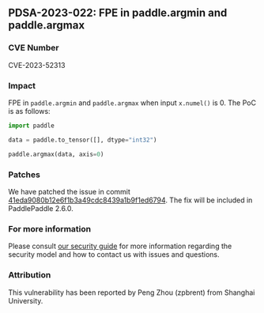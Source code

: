 ## PDSA-2023-022: FPE in paddle.argmin and paddle.argmax

### CVE Number

CVE-2023-52313

### Impact

FPE in `paddle.argmin` and `paddle.argmax` when input `x.numel()` is 0. The PoC is as follows:

```python
import paddle

data = paddle.to_tensor([], dtype="int32")

paddle.argmax(data, axis=0)
```

### Patches

We have patched the issue in commit [41eda9080b12e6f1b3a49cdc8439a1b9f1ed6794](https://github.com/PaddlePaddle/Paddle/pull/59976/commits/41eda9080b12e6f1b3a49cdc8439a1b9f1ed6794).
The fix will be included in PaddlePaddle 2.6.0.

### For more information

Please consult [our security guide](../../SECURITY.md) for more information regarding the security model and how to contact us with issues and questions.

### Attribution

This vulnerability has been reported by Peng Zhou (zpbrent) from Shanghai University.
